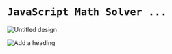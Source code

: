 # `JavaScript Math Solver ...`

![Untitled design](https://user-images.githubusercontent.com/49618856/187067304-2f35e910-c8c9-4956-944a-aa489bc26a5b.gif)

![Add a heading](https://user-images.githubusercontent.com/49618856/187067057-a6c5a068-7659-4bd9-99c0-524da2234be0.png)
